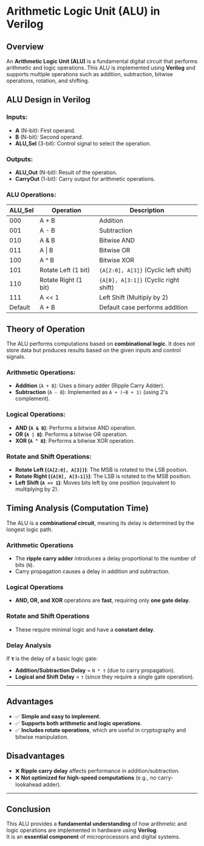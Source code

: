 # Arithmetic Logic Unit (ALU) in Verilog

## Overview
An **Arithmetic Logic Unit (ALU)** is a fundamental digital circuit that performs arithmetic and logic operations. This ALU is implemented using **Verilog** and supports multiple operations such as addition, subtraction, bitwise operations, rotation, and shifting.

## ALU Design in Verilog

### Inputs:
- **A** (N-bit): First operand.
- **B** (N-bit): Second operand.
- **ALU_Sel** (3-bit): Control signal to select the operation.

### Outputs:
- **ALU_Out** (N-bit): Result of the operation.
- **CarryOut** (1-bit): Carry output for arithmetic operations.

### ALU Operations:
| ALU_Sel | Operation          | Description |
|---------|-------------------|-------------|
| 000     | A + B             | Addition |
| 001     | A - B             | Subtraction |
| 010     | A & B             | Bitwise AND |
| 011     | A \| B            | Bitwise OR |
| 100     | A ^ B             | Bitwise XOR |
| 101     | Rotate Left (1 bit) | `{A[2:0], A[3]}` (Cyclic left shift) |
| 110     | Rotate Right (1 bit) | `{A[0], A[3:1]}` (Cyclic right shift) |
| 111     | A << 1            | Left Shift (Multiply by 2) |
| Default | A + B             | Default case performs addition |

## Theory of Operation
The ALU performs computations based on **combinational logic**. It does not store data but produces results based on the given inputs and control signals.

### Arithmetic Operations:
- **Addition** (`A + B`): Uses a binary adder (Ripple Carry Adder).
- **Subtraction** (`A - B`): Implemented as `A + (~B + 1)` (using 2's complement).

### Logical Operations:
- **AND (`A & B`)**: Performs a bitwise AND operation.
- **OR (`A | B`)**: Performs a bitwise OR operation.
- **XOR (`A ^ B`)**: Performs a bitwise XOR operation.

### Rotate and Shift Operations:
- **Rotate Left (`{A[2:0], A[3]}`)**: The MSB is rotated to the LSB position.
- **Rotate Right (`{A[0], A[3:1]}`)**: The LSB is rotated to the MSB position.
- **Left Shift (`A << 1`)**: Moves bits left by one position (equivalent to multiplying by 2).

## Timing Analysis (Computation Time)

The ALU is a **combinational circuit**, meaning its delay is determined by the longest logic path.

### Arithmetic Operations
- The **ripple carry adder** introduces a delay proportional to the number of bits (`N`).
- Carry propagation causes a delay in addition and subtraction.

### Logical Operations
- **AND, OR, and XOR** operations are **fast**, requiring only **one gate delay**.

### Rotate and Shift Operations
- These require minimal logic and have a **constant delay**.

### Delay Analysis
If **τ** is the delay of a basic logic gate:
- **Addition/Subtraction Delay** = `N * τ` (due to carry propagation).
- **Logical and Shift Delay** = `τ` (since they require a single gate operation).

---

## Advantages
- ✅ **Simple and easy to implement**.
- ✅ **Supports both arithmetic and logic operations**.
- ✅ **Includes rotate operations**, which are useful in cryptography and bitwise manipulation.

## Disadvantages
- ❌ **Ripple carry delay** affects performance in addition/subtraction.
- ❌ **Not optimized for high-speed computations** (e.g., no carry-lookahead adder).

---

## Conclusion
This ALU provides a **fundamental understanding** of how arithmetic and logic operations are implemented in hardware using **Verilog**.  
It is an **essential component** of microprocessors and digital systems.
